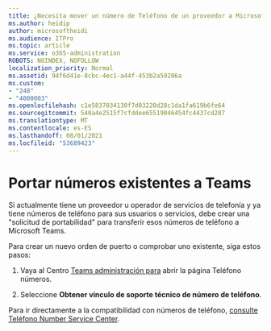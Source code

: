 ```yaml
---
title: ¿Necesita mover un número de Teléfono de un proveedor a Microsoft?
ms.author: heidip
author: microsoftheidi
ms.audience: ITPro
ms.topic: article
ms.service: o365-administration
ROBOTS: NOINDEX, NOFOLLOW
localization_priority: Normal
ms.assetid: 94f6d41e-8cbc-4ec1-a44f-453b2a59206a
ms.custom:
- "248"
- "4000003"
ms.openlocfilehash: c1e5837034130f7d03220d28c1da1fa619b6fe64
ms.sourcegitcommit: 540a4e2515f7cfddee65519046454fc4437cd287
ms.translationtype: MT
ms.contentlocale: es-ES
ms.lasthandoff: 08/01/2021
ms.locfileid: "53689423"
---
```

# <a name="port-existing-numbers-to-teams"></a>Portar números existentes a Teams

Si actualmente tiene un proveedor u operador de servicios de telefonía y ya tiene números de teléfono para sus usuarios o servicios, debe crear una "solicitud de portabilidad" para transferir esos números de teléfono a Microsoft Teams.  

Para crear un nuevo orden de puerto o comprobar uno existente, siga estos pasos: 

1. Vaya al Centro [Teams administración para](https://admin.teams.microsoft.com/phone-numbers) abrir la página Teléfono números. 

1. Seleccione **Obtener vínculo de soporte técnico de número de teléfono**. 

Para ir directamente a la compatibilidad con números de teléfono, [consulte Teléfono Number Service Center](https://pstnsd.powerappsportals.com/).  